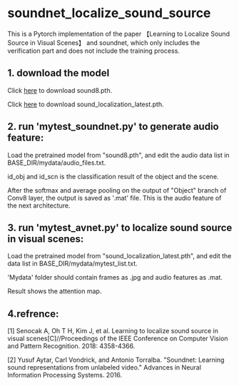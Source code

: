 # soundnet_localize_sound_source
This is a Pytorch implementation of the paper 【Learning to Localize Sound Source in Visual Scenes】 and soundnet, which only includes the verification part and does not include the training process.

## 1. download the model
Click [here](https://drive.google.com/file/d/1-PhHutIYV9Oi2DhDZL2h1Myu84oGLI81/view) to download sound8.pth.


Click [here](https://drive.google.com/file/d/1JMD-LjHbfZ_yUy-l6tjbI46yYQfH8oS4/view) to download sound_localization_latest.pth.


## 2. run 'mytest_soundnet.py' to generate audio feature:
Load the pretrained model from "sound8.pth", and edit the audio data list in BASE_DIR/mydata/audio_files.txt. 

id_obj and id_scn is the classification result of the object and the scene.

After the softmax and average pooling on the output of "Object" branch of Conv8 layer, the output is saved as '.mat' file. This is the audio feature of the next architecture.

## 3. run 'mytest_avnet.py' to localize sound source in visual scenes:
Load the pretrained model from "sound_localization_latest.pth", and edit the data list in BASE_DIR/mydata/mytest_list.txt. 

'Mydata' folder should contain frames as .jpg and audio features as .mat.

Result shows the attention map.

## 4.refrence: 
\[1\] Senocak A, Oh T H, Kim J, et al. Learning to localize sound source in visual scenes[C]//Proceedings of the IEEE Conference on Computer Vision and Pattern Recognition. 2018: 4358-4366.

\[2\] Yusuf Aytar, Carl Vondrick, and Antonio Torralba. "Soundnet: Learning sound representations from unlabeled video." Advances in Neural Information Processing Systems. 2016.
